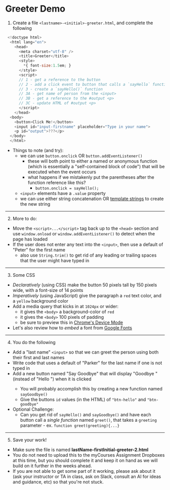 # Greeter Demo

1) Create a file `<lastname>-<initial>-greeter.html`, and complete the following

```js
 <!doctype html>
  <html lang="en">
    <head>
      <meta charset="utf-8" />
      <title>Greeter</title>
      <style>
        *{ font-size:1.5em; }
      </style>
      <script>
      // 1 - get a reference to the button
      // 2 - add a click event to button that calls a `sayHello` function
      // 3 - create a `sayHello()` function
      // 3A - get name of person from the <input>
      // 3B - get a reference to the #output <p>
      // 3C - update HTML of #output <p>
      </script>
    </head>
  <body>
    <button>Click Me!</button>
    <input id="input-firstname" placeholder="Type in your name">
    <p id="output">???</p>
  </body>
  </html>
```

- Things to note (and try):
  - we can use `button.onclick` OR `button.addEventListener()`
    - these will both point to either a named or anonymous function (which is essentially a "self-contained block of code") that will be executed when the event occurs
    - what happens if we mistakenly put the parentheses after the function reference like this?
      - `button.onclick = sayHello();`
  - `<input>` elements have a `.value` property
  - we can use either string concatenation OR [template strings](https://developer.mozilla.org/en-US/docs/Web/JavaScript/Reference/Template_literals) to create the new string

<hr>

2) More to do:
- Move the `<script>...</script>` tag back up to the `<head>` section and use `window.onload` or `window.addEventListener()` to detect when the page has loaded
- If the user does not enter any text into the `<input>`, then use a default of "Peter" for the first name
  - also use `String.trim()` to get rid of any leading or trailing spaces that the user might have typed in

<hr>

3) Some CSS
- *Declaratively* (using CSS) make the button 50 pixels tall by 150 pixels wide, with a font-size of 14 points
- *Imperatively* (using JavaScript) give the paragraph a `red` text color, and a `yellow` background color
- Add a media query that kicks in at `1024px` or wider:
  - it gives the `<body>` a background-color of `red`
  - it gives the `<body>` 100 pixels of padding
  - be sure to preview this in [Chrome's Device Mode](https://developer.chrome.com/docs/devtools/device-mode/)
- Let's also review how to *embed* a font from [Google Fonts](https://fonts.google.com)
  
<hr>

4) You do the following
- Add a "last name" `<input>` so that we can greet the person using both their first and last names
- Write code that uses a default of "Parker" for the last name if one is not typed in
- Add a new button named "Say Goodbye" that will display "Goodbye <first-name> <last-name>" (instead of "Hello <first-name> <last-name>") when it is clicked
  - You will probably accomplish this by creating a new function named `sayGoodbye()`
  - Give the buttons `id` values (in the HTML) of `"btn-hello"` and `"btn-goodbye"`
- Optional Challenge:
  - Can you get rid of `sayHello()` and `sayGoodbye()` and have each button call a *single function* named `greet()`, that takes a `greeting` parameter - ex. `function greet(greeting){...}`

<hr>

5) Save your work!
- Make sure the file is named **lastName-firstInitial-greeter-2.html**
- You do not need to upload this to the myCourses Assignment Dropboxes at this time, but you should complete it and keep it on hand as we will build on it further in the weeks ahead.
- If you are not able to get some part of it working, please ask about it (ask your instructor or TA in class, ask on Slack, consult an AI for ideas and guidance, etc) so that you're not stuck.
